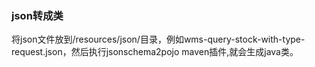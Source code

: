 ### json转成类
将json文件放到/resources/json/目录，例如wms-query-stock-with-type-request.json，然后执行jsonschema2pojo maven插件,就会生成java类。